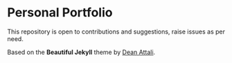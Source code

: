 # Personal Portfolio

This repository is open to contributions and suggestions, raise issues as per need. 

Based on the **Beautiful Jekyll** theme by [Dean Attali](http://deanattali.com/).